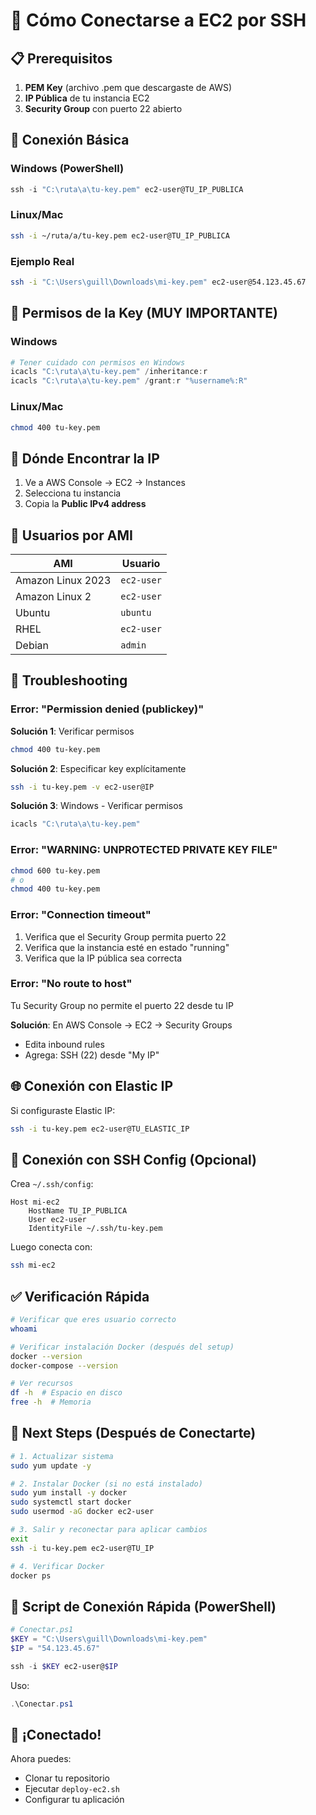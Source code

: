 # 🔐 Cómo Conectarse a EC2 por SSH

## 📋 Prerequisitos

1. **PEM Key** (archivo .pem que descargaste de AWS)
2. **IP Pública** de tu instancia EC2
3. **Security Group** con puerto 22 abierto

## 🚀 Conexión Básica

### Windows (PowerShell)
```powershell
ssh -i "C:\ruta\a\tu-key.pem" ec2-user@TU_IP_PUBLICA
```

### Linux/Mac
```bash
ssh -i ~/ruta/a/tu-key.pem ec2-user@TU_IP_PUBLICA
```

### Ejemplo Real
```bash
ssh -i "C:\Users\guill\Downloads\mi-key.pem" ec2-user@54.123.45.67
```

## 🔑 Permisos de la Key (MUY IMPORTANTE)

### Windows
```powershell
# Tener cuidado con permisos en Windows
icacls "C:\ruta\a\tu-key.pem" /inheritance:r
icacls "C:\ruta\a\tu-key.pem" /grant:r "%username%:R"
```

### Linux/Mac
```bash
chmod 400 tu-key.pem
```

## 📍 Dónde Encontrar la IP

1. Ve a AWS Console → EC2 → Instances
2. Selecciona tu instancia
3. Copia la **Public IPv4 address**

## 👤 Usuarios por AMI

| AMI | Usuario |
|-----|---------|
| Amazon Linux 2023 | `ec2-user` |
| Amazon Linux 2 | `ec2-user` |
| Ubuntu | `ubuntu` |
| RHEL | `ec2-user` |
| Debian | `admin` |

## 🔧 Troubleshooting

### Error: "Permission denied (publickey)"

**Solución 1**: Verificar permisos
```bash
chmod 400 tu-key.pem
```

**Solución 2**: Especificar key explícitamente
```bash
ssh -i tu-key.pem -v ec2-user@IP
```

**Solución 3**: Windows - Verificar permisos
```powershell
icacls "C:\ruta\a\tu-key.pem"
```

### Error: "WARNING: UNPROTECTED PRIVATE KEY FILE"

```bash
chmod 600 tu-key.pem
# o
chmod 400 tu-key.pem
```

### Error: "Connection timeout"

1. Verifica que el Security Group permita puerto 22
2. Verifica que la instancia esté en estado "running"
3. Verifica que la IP pública sea correcta

### Error: "No route to host"

Tu Security Group no permite el puerto 22 desde tu IP

**Solución**: En AWS Console → EC2 → Security Groups
- Edita inbound rules
- Agrega: SSH (22) desde "My IP"

## 🌐 Conexión con Elastic IP

Si configuraste Elastic IP:
```bash
ssh -i tu-key.pem ec2-user@TU_ELASTIC_IP
```

## 🔄 Conexión con SSH Config (Opcional)

Crea `~/.ssh/config`:
```
Host mi-ec2
    HostName TU_IP_PUBLICA
    User ec2-user
    IdentityFile ~/.ssh/tu-key.pem
```

Luego conecta con:
```bash
ssh mi-ec2
```

## ✅ Verificación Rápida

```bash
# Verificar que eres usuario correcto
whoami

# Verificar instalación Docker (después del setup)
docker --version
docker-compose --version

# Ver recursos
df -h  # Espacio en disco
free -h  # Memoria
```

## 🎯 Next Steps (Después de Conectarte)

```bash
# 1. Actualizar sistema
sudo yum update -y

# 2. Instalar Docker (si no está instalado)
sudo yum install -y docker
sudo systemctl start docker
sudo usermod -aG docker ec2-user

# 3. Salir y reconectar para aplicar cambios
exit
ssh -i tu-key.pem ec2-user@TU_IP

# 4. Verificar Docker
docker ps
```

## 📝 Script de Conexión Rápida (PowerShell)

```powershell
# Conectar.ps1
$KEY = "C:\Users\guill\Downloads\mi-key.pem"
$IP = "54.123.45.67"

ssh -i $KEY ec2-user@$IP
```

Uso:
```powershell
.\Conectar.ps1
```

## 🎉 ¡Conectado!

Ahora puedes:
- Clonar tu repositorio
- Ejecutar `deploy-ec2.sh`
- Configurar tu aplicación

